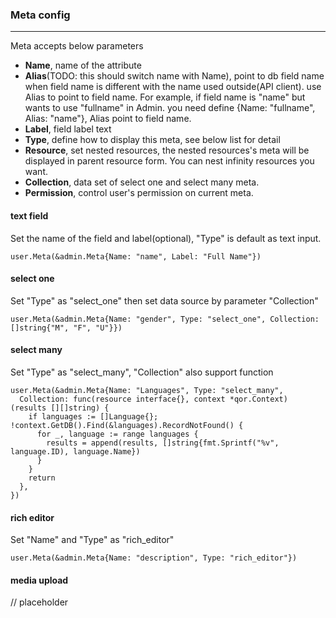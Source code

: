 ### Meta config
---

  Meta accepts below parameters

  - **Name**, name of the attribute
  - **Alias**(TODO: this should switch name with Name), point to db field name when field name is different with the name used outside(API client). use Alias to point to field name. For example, if field name is "name" but wants to use "fullname" in Admin. you need define {Name: "fullname", Alias: "name"}, Alias point to field name.
  - **Label**, field label text
  - **Type**, define how to display this meta, see below list for detail
  - **Resource**, set nested resources, the nested resources's meta will be displayed in parent resource form. You can nest infinity resources you want.
  - **Collection**, data set of select one and select many meta.
  - **Permission**, control user's permission on current meta.

#### text field

  Set the name of the field and label(optional), "Type" is default as text input.

    user.Meta(&admin.Meta{Name: "name", Label: "Full Name"})

#### select one

  Set "Type" as "select_one" then set data source by parameter "Collection"

    user.Meta(&admin.Meta{Name: "gender", Type: "select_one", Collection: []string{"M", "F", "U"}})

#### select many

  Set "Type" as "select_many", "Collection" also support function

    user.Meta(&admin.Meta{Name: "Languages", Type: "select_many",
      Collection: func(resource interface{}, context *qor.Context) (results [][]string) {
        if languages := []Language{}; !context.GetDB().Find(&languages).RecordNotFound() {
          for _, language := range languages {
            results = append(results, []string{fmt.Sprintf("%v", language.ID), language.Name})
          }
        }
        return
      },
    })

#### rich editor

  Set "Name" and "Type" as "rich_editor"

    user.Meta(&admin.Meta{Name: "description", Type: "rich_editor"})

#### media upload

  // placeholder
